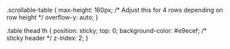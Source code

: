 .scrollable-table {
    max-height: 160px; /* Adjust this for 4 rows depending on row height */
    overflow-y: auto;
}

.table thead th {
    position: sticky;
    top: 0;
    background-color: #e9ecef; /* sticky header */
    z-index: 2;
}